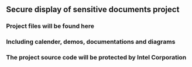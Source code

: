 ## Secure display of sensitive documents project

### Project files will be found here
### Including calender, demos, documentations and diagrams

### The project source code will be protected by Intel Corporation

